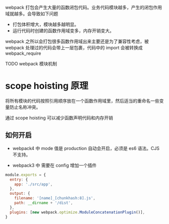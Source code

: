 webpack 打包会产生大量的函数闭包代码。业务代码模块越多，产生的闭包作用域就越多。会导致如下问题

- 打包体积增大，模块越多越明显。
- 运行代码时创建的函数作用域变多，内存开销变大。

webpack 之所以会打包很多函数作用域出来主要还是为了兼容性考虑，被 webpack 处理过的代码会带上一层包裹，代码中的 import 会被转换成 webpack_require

TODO webpack 模块机制

# scope hoisting 原理

将所有模块的代码按照引用顺序放在一个函数作用域里，然后适当的重命名一些变量防止名称冲突。

通过 scope hoisting 可以减少函数声明代码和内存开销

## 如何开启

- webpack4 中 mode 值是 production 自动会开启，必须是 es6 语法。CJS 不支持。

- webpack3 中 需要在 config 增加一个插件

```javascript
module.exports = {
  entry: {
    app: './src/app',
  },
  output: {
    filename: '[name]_[chunkhash:8].js',
    path: __dirname + '/dist',
  },
  plugins: [new webpack.optimize.ModuleConcatenationPlugin()],
}
```
